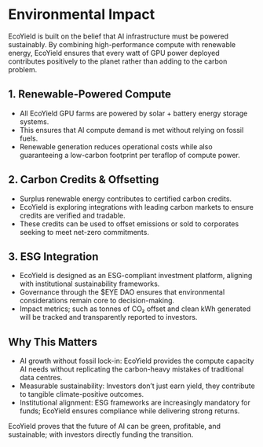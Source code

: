 # Environmental Impact

EcoYield is built on the belief that AI infrastructure must be powered
sustainably. By combining high-performance compute with renewable
energy, EcoYield ensures that every watt of GPU power deployed
contributes positively to the planet rather than adding to the carbon
problem.

## 1. Renewable-Powered Compute

- All EcoYield GPU farms are powered by solar + battery energy storage
systems.
- This ensures that AI compute demand is met without relying on fossil
fuels.
- Renewable generation reduces operational costs while also guaranteeing
a low-carbon footprint per teraflop of compute power.

## 2. Carbon Credits & Offsetting

- Surplus renewable energy contributes to certified carbon credits.
- EcoYield is exploring integrations with leading carbon markets to
ensure credits are verified and tradable.
- These credits can be used to offset emissions or sold to corporates
seeking to meet net-zero commitments.

## 3. ESG Integration

- EcoYield is designed as an ESG-compliant investment platform,
aligning with institutional sustainability frameworks.
- Governance through the $EYE DAO ensures that environmental
considerations remain core to decision-making.
- Impact metrics; such as tonnes of CO₂ offset and clean kWh generated
 will be tracked and transparently reported to investors.

## Why This Matters

- AI growth without fossil lock-in: EcoYield provides the compute
capacity AI needs without replicating the carbon-heavy mistakes of
traditional data centres.
- Measurable sustainability: Investors don’t just earn yield, they
contribute to tangible climate-positive outcomes.
- Institutional alignment: ESG frameworks are increasingly mandatory for
funds; EcoYield ensures compliance while delivering strong returns.

EcoYield proves that the future of AI can be green, profitable, and
sustainable; with investors directly funding the transition.
